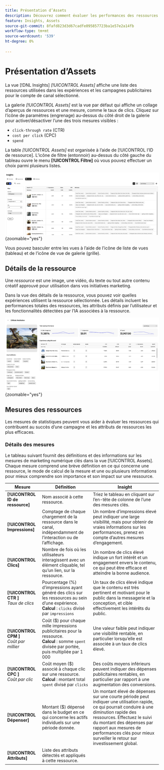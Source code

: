 ```yaml
---
title: Présentation d’Assets
description: Découvrez comment évaluer les performances des ressources dans Adobe GenStudio for Performance Marketing.
feature: Insights, Assets
source-git-commit: 8fafd823d3d67cadfe095857723ba1e57e2a14fb
workflow-type: tm+mt
source-wordcount: '539'
ht-degree: 0%

---
```


# Présentation d’Assets

La vue [!DNL Insights] _[!UICONTROL Assets]_ affiche une liste des ressources utilisées dans les expériences et les campagnes publicitaires pour le compte de canal sélectionné.

La galerie _[!UICONTROL Assets]_ est la vue par défaut qui affiche un collage d’aperçus de ressources et une mesure, comme le taux de clics. Cliquez sur l’icône de paramètres (engrenage) au-dessus du côté droit de la galerie pour activer/désactiver l’une des trois mesures visibles :

- `click-through rate` (CTR)
- `cost per click` (CPC)
- `spend`

La table _[!UICONTROL Assets]_ est organisée à l’aide de [!UICONTROL l’ID de ressource]. L’icône de filtre (entonnoir) au-dessus du côté gauche du tableau ouvre le menu **[!UICONTROL Filtre]** où vous pouvez effectuer un choix parmi plusieurs listes.

![Filtre Assets et table](/help/assets/insights-assets-filter.png){zoomable="yes"}

Vous pouvez basculer entre les vues à l’aide de l’icône de liste de vues (tableau) et de l’icône de vue de galerie (grille).

## Détails de la ressource

Une _ressource_ est une image, une vidéo, du texte ou tout autre contenu créatif approuvé pour utilisation dans vos initiatives marketing.

Dans la vue des détails de la ressource, vous pouvez voir quelles expériences utilisent la ressource sélectionnée. Les détails incluent les performances totales des ressources, les attributs définis par l’utilisateur et les fonctionnalités détectées par l’IA associées à la ressource.

![Détails de la ressource](/help/assets/insights-asset-details.png){zoomable="yes"}

## Mesures des ressources

Les mesures de statistiques peuvent vous aider à évaluer les ressources qui contribuent au succès d’une campagne et les attributs de ressources les plus efficaces.

### Détails des mesures

Le tableau suivant fournit des définitions et des informations sur les mesures de marketing numérique clés dans la vue [!UICONTROL Assets]. Chaque mesure comprend une brève définition en ce qui concerne une ressource, le mode de calcul de la mesure et une ou plusieurs informations pour mieux comprendre son importance et son impact sur une ressource.

| Mesure | Définition | Insight |
| ---------------------- | ----------------------------- | -------------------------------- |
| **[!UICONTROL ID de ressource]** | Nom associé à cette ressource. | Triez le tableau en cliquant sur l’en-tête de colonne de l’une des mesures clés. |
| **[!UICONTROL Impressions]** | Comptage de chaque chargement de la ressource dans le canal, indépendamment de l’interaction ou de l’affichage. | Un nombre d’impressions élevé peut indiquer une large visibilité, mais pour obtenir de vraies informations sur les performances, prenez en compte d’autres mesures d’engagement. |
| **[!UICONTROL Clics]** | Nombre de fois où les utilisateurs interagissent avec un élément cliquable, tel qu’un lien, sur la ressource. | Un nombre de clics élevé indique un fort intérêt et un engagement envers le contenu, ce qui peut être efficace et atteindre la bonne audience. |
| **[!UICONTROL CTR ]**<br>_Taux de clics_ | Pourcentage (%) d’impressions ayant généré des clics sur les ressources au sein d’une expérience.<br>**Calcul** : `clicks` divisé par `impressions` | Un taux de clics élevé indique que le contenu est très pertinent et motivant pour le public dans la messagerie et la conception, et cible effectivement les intérêts du public. |
| **[!UICONTROL CPM ]**<br>_Coût par millier_ | Coût ($) pour chaque mille impressions publicitaires pour la ressource.<br>**Calcul** : somme `spent` divisée par portée, puis multipliée par 1 000 | Une valeur faible peut indiquer une visibilité rentable, en particulier lorsqu’elle est associée à un taux de clics élevé. |
| **[!UICONTROL CPC ]**<br>_Coût par clic_ | Coût moyen ($) associé à chaque clic sur une ressource.<br>**Calcul** : montant total `spent` divisé par `clicks` | Des coûts moyens inférieurs peuvent indiquer des dépenses publicitaires rentables, en particulier par rapport à une augmentation des conversions. |
| **[!UICONTROL Dépenser]** | Montant ($) dépensé dans le budget en ce qui concerne les actifs individuels sur une période donnée. | Un montant élevé de dépenses sur une courte période peut indiquer une utilisation rapide, ce qui pourrait conduire à une diminution rapide des ressources. Effectuez le suivi du montant des dépenses par rapport aux mesures de performances clés pour mieux surveiller le retour sur investissement global. |
| **[!UICONTROL Attributs]** | Liste des attributs détectés et appliqués à cette ressource. | |
